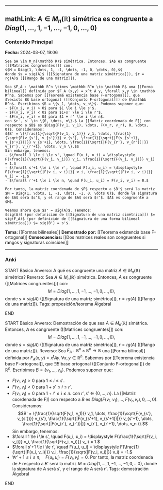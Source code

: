 
---
mathLink: $A \in M_n(\mathbb R)$ simétrica es congruente a $Diag(1, \dots, 1, -1, \dots, -1, 0, \dots, 0)$
---
### Contenido Principal

**Fecha:** 2024-03-07, 19:06

```ad-theorem
Sea $A \in M_n(\mathbb R)$ simétrica. Entonces, $A$ es congruente ([[Matrices congruentes]]) con:
$$M = Diag(1, \dots, 1, -1, \dots, -1, 0, \dots, 0),$$
donde $s = sig(A)$ ([[Signatura de una matriz simétrica]]), $r = rg(A)$ ([[Rango de una matriz]]).
```

```ad-proof
Sea $F_A : \mathbb R^n \times \mathbb R^n \to \mathbb R$ una [[Forma bilineal]] definida por $F_A (x,y) = x^t A y, \forall x,y \in \mathbb R^n$. Sabemos por [[Teorema existencia base F-ortogonal]], que $\exists B$ base ortogonal ([[Conjunto F-ortogonal]]) de $\mathbb R^n$. Escribimos $B = \{v_1, \dots, v_n\}$. Podemos suponer que:
- $F(v_i, v_i) > 0$ para $1 \le i \le s'$.
- $F(v_i, v_i) < 0$ para $1+s' \le i \le r'$.
- $F(v_i, v_i) = 0$ para $1 + r' \le i \le n$.
con $r', s' \in \{0, \dots, n\}.$ La [[Matriz coordenada de F]] con respecto a $B$ es $Diag(F(v_1, v_1), \dots, F(v_r, v_r), 0, \dots, 0)$. Consideramos:
$$B' = \{\frac{1}{\sqrt{F(v_1, v_1)}} v_1, \dots, \frac{1}{\sqrt{F(v_{s'}, v_{s'})}} v_{s'}, \frac{1}{\sqrt{|F(v_{s'+1}, v_{s'+1})|}} v_{s'+1}, \dots, \frac{1}{\sqrt{|F(v_{r'}, v_{r'})|}} v_{r'}, v_{r'+1}, \dots, v_n \}.$$
Sin embargo, tenemos:
- $\forall 1 \le i \le s', \quad F(u_i, u_i) = \displaystyle F(\frac{1}{\sqrt{F(v_i, v_i)}} v_i, \frac{1}{\sqrt{F(v_i, v_i)}} v_i) = 1.$
- $\forall s'+1 \le i \le r', \quad F(u_i, u_i) = \displaystyle F(\frac{1}{\sqrt{|F(v_i, v_i)|}} v_i, \frac{1}{\sqrt{|F(v_i, v_i)|}} v_i) = -1.$
- $\forall r'+1 \le i \le n, \quad F(u_i, u_i) = F(v_i, v_i) = 0.$

Por tanto, la matriz coordenada de $F$ respecto a $B'$ será la matriz $M = Diag(1, \dots, 1, -1, \dots, -1, 0, \dots 0)$, donde la signatura de $A$ será $s'$, y el rango de $A$ será $r'$. $A$ es congruente a $M$. 

Veamos ahora que $s' = sig(A)$. Tenemos:
$sig(A)$ (por definición de [[Signatura de una matriz simétrica]]) $= sig(F_A)$ (por definición de [[Signatura de una forma bilineal simétrica]]) $= sig(B') = s'$.
```


**Tema:** [[Formas bilineales]]
**Demostrado por:** [[Teorema existencia base F-ortogonal]]
**Consecuencias:** [[Dos matrices reales son congruentes si rangos y signaturas coinciden]]

---
### Anki

START
Básico
Anverso: A qué es congruente una matriz $A \in M_n(\mathbb R)$ simétrica?
Reverso: Sea $A \in M_n(\mathbb R)$ simétrica. Entonces, $A$ es congruente ([[Matrices congruentes]]) con:
$$M = Diag(1, \dots, 1, -1, \dots, -1, 0, \dots, 0),$$
donde $s = sig(A)$ ([[Signatura de una matriz simétrica]]), $r = rg(A)$ ([[Rango de una matriz]]).
Tags: proposición/teorema ÁlgebraI
<!--ID: 1709836068061-->
END

START
Básico
Anverso: Demostración de que sea $A \in M_n(\mathbb R)$ simétrica. Entonces, $A$ es congruente ([[Matrices congruentes]]) con:
$$M = Diag(1, \dots, 1, -1, \dots, -1, 0, \dots, 0),$$
donde $s = sig(A)$ ([[Signatura de una matriz simétrica]]), $r = rg(A)$ ([[Rango de una matriz]]).
Reverso: Sea $F_A : \mathbb R^n \times \mathbb R^n \to \mathbb R$ una [[Forma bilineal]] definida por $F_A (x,y) = x^t A y, \forall x,y \in \mathbb R^n$. Sabemos por [[Teorema existencia base F-ortogonal]], que $\exists B$ base ortogonal ([[Conjunto F-ortogonal]]) de $\mathbb R^n$. Escribimos $B = \{v_1, \dots, v_n\}$. Podemos suponer que:
- $F(v_i, v_i) > 0$ para $1 \le i \le s'$.
- $F(v_i, v_i) < 0$ para $1+s' \le i \le r'$.
- $F(v_i, v_i) = 0$ para $1 + r' \le i \le n$.
con $r', s' \in \{0, \dots, n\}.$ La [[Matriz coordenada de F]] con respecto a $B$ es $Diag(F(v_1, v_1), \dots, F(v_r, v_r), 0, \dots, 0)$. Consideramos:
$$B' = \{\frac{1}{\sqrt{F(v_1, v_1)}} v_1, \dots, \frac{1}{\sqrt{F(v_{s'}, v_{s'})}} v_{s'}, \frac{1}{\sqrt{|F(v_{s'+1}, v_{s'+1})|}} v_{s'+1}, \dots, \frac{1}{\sqrt{|F(v_{r'}, v_{r'})|}} v_{r'}, v_{r'+1}, \dots, v_n \}.$$
Sin embargo, tenemos:
- $\forall 1 \le i \le s', \quad F(u_i, u_i) = \displaystyle F(\frac{1}{\sqrt{F(v_i, v_i)}} v_i, \frac{1}{\sqrt{F(v_i, v_i)}} v_i) = 1.$
- $\forall s'+1 \le i \le r', \quad F(u_i, u_i) = \displaystyle F(\frac{1}{\sqrt{|F(v_i, v_i)|}} v_i, \frac{1}{\sqrt{|F(v_i, v_i)|}} v_i) = -1.$
- $\forall r'+1 \le i \le n, \quad F(u_i, u_i) = F(v_i, v_i) = 0.$
Por tanto, la matriz coordenada de $F$ respecto a $B'$ será la matriz $M = Diag(1, \dots, 1, -1, \dots, -1, 0, \dots 0)$, donde la signatura de $A$ será $s'$, y el rango de $A$ será $r'$.
Tags: demostración ÁlgebraI
<!--ID: 1709836068065-->
END